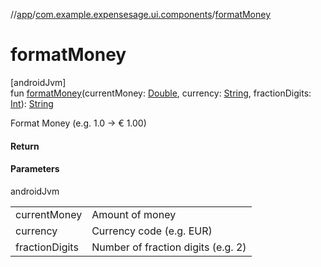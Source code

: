 //[app](../../index.md)/[com.example.expensesage.ui.components](index.md)/[formatMoney](format-money.md)

# formatMoney

[androidJvm]\
fun [formatMoney](format-money.md)(currentMoney: [Double](https://kotlinlang.org/api/latest/jvm/stdlib/kotlin/-double/index.html), currency: [String](https://kotlinlang.org/api/latest/jvm/stdlib/kotlin/-string/index.html), fractionDigits: [Int](https://kotlinlang.org/api/latest/jvm/stdlib/kotlin/-int/index.html)): [String](https://kotlinlang.org/api/latest/jvm/stdlib/kotlin/-string/index.html)

Format Money (e.g. 1.0 -> € 1.00)

#### Return

#### Parameters

androidJvm

| | |
|---|---|
| currentMoney | Amount of money |
| currency | Currency code (e.g. EUR) |
| fractionDigits | Number of fraction digits (e.g. 2) |
